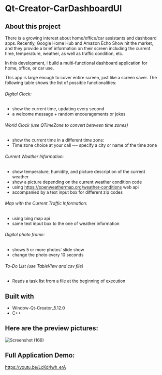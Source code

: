 # Qt-Creator-CarDashboardUI

## About this project
There is a growing interest about home/office/car assistants and dashboard apps. Recently, Google Home Hub and Amazon Echo Show hit the market, and they provide a brief information on their screen including the current time, temperature, weather, as well as traffic condition, etc.

In this development, I build a multi-functional dashboard application for home, office, or car use.

This app is large enough to cover entire screen, just like a screen saver. The following table shows the list of possible functionalities:
###### Digital Clock: 
-  show the current time, updating every second
-  a welcome message + random encouragements or jokes
######  World Clock (use QTimeZone to convert between time zones) 
-  show the current time in a different time zone:
-  Time zone choice at your call --- specify a city or name of the time zone
######  Current Weather Information:
-  show temperature, humidity, and picture description of the current weather
-  show a picture depending on the current weather condition code
-  using https://openweathermap.org/weather-conditions web api
-  accompanied by a text input box for different zip codes
###### Map with the Current Traffic Information:
-  using bing map api
-  same text input box to the one of weather information
###### Digital photo frame:
-   shows 5 or more photos’ slide show
-   change the photo every 10 seconds
######  To-Do List (use TableView and csv file)
-    Reads a task list from a file at the beginning of execution

## Built with
- Window-Qt-Creator_5.12.0
- C++

## Here are the preview pictures:
![Screenshot (169)](https://user-images.githubusercontent.com/85131332/121969227-ad036980-cd28-11eb-8575-c2c5b6944725.png)

## Full Application Demo:
https://youtu.be/LcKd4wh_erA
